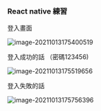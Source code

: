 

### React native 練習

登入畫面

![image-20211013175400519](https://i.imgur.com/nfh1KUr.png)

登入成功的話 （密碼123456)

![image-20211013175519656](https://i.imgur.com/BynD9Rs.png)

登入失敗的話

![image-20211013175756396](https://i.imgur.com/DTf2fnS.png)